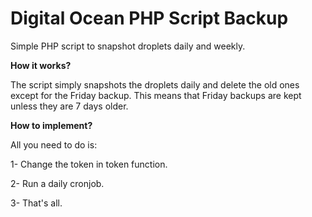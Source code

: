 # Digital Ocean PHP Script Backup
Simple PHP script to snapshot droplets daily and weekly.

**How it works?**

The script simply snapshots the droplets daily and delete the old ones except for the Friday backup.
This means that Friday backups are kept unless they are 7 days older.

**How to implement?**

All you need to do is:

1- Change the token in token function.

2- Run a daily cronjob.

3- That's all.
